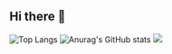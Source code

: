 ## Hi there 👋

<!--
**imiss-U/imiss-U** is a ✨ _special_ ✨ repository because its `README.md` (this file) appears on your GitHub profile.

Here are some ideas to get you started:

- 🔭 I’m currently working on ...
- 🌱 I’m currently learning ...
- 👯 I’m looking to collaborate on ...
- 🤔 I’m looking for help with ...
- 💬 Ask me about ...
- 📫 How to reach me: ...
- 😄 Pronouns: ...
- ⚡ Fun fact: ...
-->
![Top Langs](https://github-readme-stats.vercel.app/api/top-langs/?username=imiss-U)
![Anurag's GitHub stats](https://github-readme-stats.vercel.app/api?username=imiss-U)
<img src="https://img.shields.io/badge/-HTML5-E34F26?style=flat-square&logo=C++&logoColor=white" /> 

